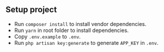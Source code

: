 ## Setup project
- Run `composer install` to install vendor dependencies.
- Run `yarn` in root folder to install dependencies.
- Copy `.env.example` to `.env`.
- Run `php artisan key:generate` to generate `APP_KEY` in `.env`.